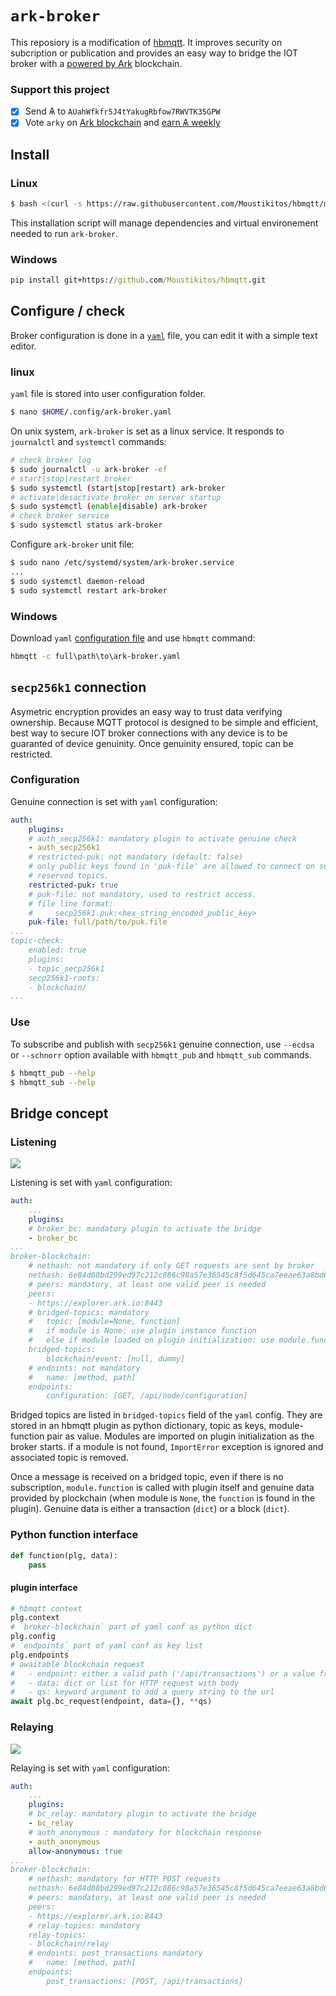 
# `ark-broker`

This reposiory is a modification of [hbmqtt](https://hbmqtt.readthedocs.io/en/latest/index.html). It improves security on subcription or publication and provides an easy way to bridge the IOT broker with a [powered by Ark](https://ark.io/powered-by-ark) blockchain.

### Support this project

  * [X] Send &#1126; to `AUahWfkfr5J4tYakugRbfow7RWVTK35GPW`
  * [X] Vote `arky` on [Ark blockchain](https://explorer.ark.io) and [earn &#1126; weekly](http://dpos.arky-delegate.info/arky)

## Install

### Linux

```bash
$ bash <(curl -s https://raw.githubusercontent.com/Moustikitos/hbmqtt/master/ark-broker/install-ark-broker.sh)
```

This installation script will manage dependencies and virtual environement needed to run `ark-broker`.

### Windows

```cmd
pip install git+https://github.com/Moustikitos/hbmqtt.git
```

## Configure / check

Broker configuration is done in a [`yaml`](https://yaml.org/) file, you can edit it with a simple text editor.

### linux

`yaml` file is stored into user configuration folder.

```bash
$ nano $HOME/.config/ark-broker.yaml
```

On unix system, `ark-broker` is set as a linux service. It responds to `journalctl` and `systemctl` commands:

```bash
# check broker log
$ sudo journalctl -u ark-broker -ef
# start|stop|restart broker
$ sudo systemctl (start|stop|restart) ark-broker
# activate|desactivate broker on server startup
$ sudo systemctl (enable|disable) ark-broker
# check broker service
$ sudo systemctl status ark-broker
```

Configure `ark-broker` unit file:

```bash
$ sudo nano /etc/systemd/system/ark-broker.service
...
$ sudo systemctl daemon-reload
$ sudo systemctl restart ark-broker
```

### Windows

Download `yaml` [configuration file](https://raw.githubusercontent.com/Moustikitos/hbmqtt/master/ark-broker/ark-broker.yaml) and use `hbmqtt` command:

```cmd
hbmqtt -c full\path\to\ark-broker.yaml
```

## `secp256k1` connection

Asymetric encryption provides an easy way to trust data verifying ownership. Because MQTT protocol is designed to be simple and efficient, best way to secure IOT broker connections with any device is to be guaranted of device genuinity. Once genuinity ensured, topic can be restricted.

### Configuration

Genuine connection is set with `yaml` configuration:

```yaml
auth:
    plugins:
    # auth_secp256k1: mandatory plugin to activate genuine check
    - auth_secp256k1
    # restricted-puk: not mandatory (default: false)
    # only public keys found in 'puk-file' are allowed to connect on secp256k1
    # reserved topics.
    restricted-puk: true
    # puk-file: not mandatory, used to restrict access.
    # file line format:
    #     secp256k1.puk:<hex_string_encoded_public_key>
    puk-file: full/path/to/puk.file
...
topic-check:
    enabled: true
    plugins:
    - topic_secp256k1
    secp256k1-roots:
    - blockchain/
...
```

### Use

To subscribe and publish with `secp256k1` genuine connection, use `--ecdsa` or `--schnorr` option available with `hbmqtt_pub` and `hbmqtt_sub` commands.

```bash
$ hbmqtt_pub --help
$ hbmqtt_sub --help
```

## Bridge concept

### Listening

[![](https://mermaid.ink/img/eyJjb2RlIjoic2VxdWVuY2VEaWFncmFtXG5QYXJ0aWNpcGFudCBOZXR3b3JrXG5QYXJ0aWNpcGFudCBCcm9rZXJcbiAgICBOb3RlIGxlZnQgb2YgTmV0d29yazogTmV0d29yayBjb3VsZCBiZTxici8-YSBibG9ja2NoYWluIG5vZGU8YnIvPm9yIHNvbWV0aGluZyBlbHNlXG4gICAgTmV0d29yay0-PkJyb2tlcjogZGF0YSBzZW50IG9uIGJyaWRnZWQgdG9waWNcbiAgICBhbHQgZGF0YSBzZWVtcyBnb29kIGVub3VnaFxuICAgICAgICBOb3RlIG92ZXIgQnJva2VyOiBkYXRhIGhhcyB0byBiZSBhPGJyLz52YWxpZCBqc29uIHN0cmluZzxici8-YW5kIGNvbnRhaW5zIGF0IDxici8-bGVhc3QgaWQgYW5kIGhlaWdodDxici8-b3IgdHlwZSBmaWVsZFxuICAgICAgICBCcm9rZXItPj5CbG9ja2NoYWluOiBhc2sgZWxlbWVudFxuICAgICAgICBhbHQgYmxvY2tjaGFpbiBzZW5kcyBlbGVtZW50XG4gICAgICAgICAgICBCbG9ja2NoYWluLT4-QnJva2VyOiBbdHggb3IgYmxvY2tdXG4gICAgICAgICAgICBCcm9rZXItPj5Ccm9rZXI6IG1vZHVsZS5mdW5jdGlvbihwbGcsIHR4IG9yIGJsb2NrKVxuICAgICAgICBlbHNlIGJsb2NrY2hhaW4gc2VuZHMgbm90aGluZ1xuICAgICAgICAgICAgQmxvY2tjaGFpbi0-PkJyb2tlcjogWyBdXG4gICAgICAgIGVuZFxuICAgIGVsc2UgZGF0YSBub3QgZ29vZCBlbm91Z2hcbiAgICAgICAgQnJva2VyLS0-PkJyb2tlcjogaWdub3JlXG4gICAgZW5kXG4gICAgQnJva2VyLT4-QnJva2VyOiBmb3J3YXJkIGRhdGEgdG8gc3Vic2NyaWJlcnMgKGlmIGFueSlcbiIsIm1lcm1haWQiOnsidGhlbWUiOiJmb3Jlc3QifSwidXBkYXRlRWRpdG9yIjpmYWxzZX0)](https://mermaid-js.github.io/mermaid-live-editor/#/edit/eyJjb2RlIjoic2VxdWVuY2VEaWFncmFtXG5QYXJ0aWNpcGFudCBOZXR3b3JrXG5QYXJ0aWNpcGFudCBCcm9rZXJcbiAgICBOb3RlIGxlZnQgb2YgTmV0d29yazogTmV0d29yayBjb3VsZCBiZTxici8-YSBibG9ja2NoYWluIG5vZGU8YnIvPm9yIHNvbWV0aGluZyBlbHNlXG4gICAgTmV0d29yay0-PkJyb2tlcjogZGF0YSBzZW50IG9uIGJyaWRnZWQgdG9waWNcbiAgICBhbHQgZGF0YSBzZWVtcyBnb29kIGVub3VnaFxuICAgICAgICBOb3RlIG92ZXIgQnJva2VyOiBkYXRhIGhhcyB0byBiZSBhPGJyLz52YWxpZCBqc29uIHN0cmluZzxici8-YW5kIGNvbnRhaW5zIGF0IDxici8-bGVhc3QgaWQgYW5kIGhlaWdodDxici8-b3IgdHlwZSBmaWVsZFxuICAgICAgICBCcm9rZXItPj5CbG9ja2NoYWluOiBhc2sgZWxlbWVudFxuICAgICAgICBhbHQgYmxvY2tjaGFpbiBzZW5kcyBlbGVtZW50XG4gICAgICAgICAgICBCbG9ja2NoYWluLT4-QnJva2VyOiBbdHggb3IgYmxvY2tdXG4gICAgICAgICAgICBCcm9rZXItPj5Ccm9rZXI6IG1vZHVsZS5mdW5jdGlvbihwbGcsIHR4IG9yIGJsb2NrKVxuICAgICAgICBlbHNlIGJsb2NrY2hhaW4gc2VuZHMgbm90aGluZ1xuICAgICAgICAgICAgQmxvY2tjaGFpbi0-PkJyb2tlcjogWyBdXG4gICAgICAgIGVuZFxuICAgIGVsc2UgZGF0YSBub3QgZ29vZCBlbm91Z2hcbiAgICAgICAgQnJva2VyLS0-PkJyb2tlcjogaWdub3JlXG4gICAgZW5kXG4gICAgQnJva2VyLT4-QnJva2VyOiBmb3J3YXJkIGRhdGEgdG8gc3Vic2NyaWJlcnMgKGlmIGFueSlcbiIsIm1lcm1haWQiOnsidGhlbWUiOiJmb3Jlc3QifSwidXBkYXRlRWRpdG9yIjpmYWxzZX0)

Listening is set with `yaml` configuration:

```yaml
auth:
    ...
    plugins:
    # broker_bc: mandatory plugin to activate the bridge
    - broker_bc
...
broker-blockchain:
    # nethash: not mandatory if only GET requests are sent by broker
    nethash: 6e84d08bd299ed97c212c886c98a57e36545c8f5d645ca7eeae63a8bd62d8988
    # peers: mandatory, at least one valid peer is needed
    peers:
    - https://explorer.ark.io:8443
    # bridged-topics: mandatory
    #   topic: [module=None, function]
    #   if module is None: use plugin instance function
    #   else if module loaded on plugin initialization: use module.function
    bridged-topics:
        blockchain/event: [null, dummy]
    # endoints: not mandatory
    #   name: [method, path]
    endpoints:
        configuration: [GET, /api/node/configuration]
```

Bridged topics are listed in `bridged-topics` field of the `yaml` config. They are stored in an hbmqtt plugin as python dictionary, topic as keys, module-function pair as value. Modules are imported on plugin initialization as the broker starts. if a module is not found, `ImportError` exception is ignored and associated topic is removed.

Once a message is received on a bridged topic, even if there is no subscription, `module.function` is called with plugin itself and genuine data provided by plockchain (when module is `None`, the `function` is found in the plugin). Genuine data is either a transaction (`dict`) or a block (`dict`).

### Python function interface

```python
def function(plg, data):
    pass
```

#### plugin interface
```python
# hbmqtt context
plg.context
# `broker-blockchain` part of yaml conf as python dict
plg.config
# `endpoints` part of yaml conf as key list
plg.endpoints
# awaitable blockchain request
#   - endpoint: either a valid path ('/api/transactions') or a value from plg.endpoints
#   - data: dict or list for HTTP request with body
#   - qs: keyword argument to add a query string to the url
await plg.bc_request(endpoint, data={}, **qs)
```

### Relaying

[![](https://mermaid.ink/img/eyJjb2RlIjoic2VxdWVuY2VEaWFncmFtXG5QYXJ0aWNpcGFudCBJT1QgYXMgSU9UIGRldmljZVxuICAgIElPVC0-PkJyb2tlcjogdHJhbnNhY3Rpb25cbiAgICBCcm9rZXItPj5Ccm9rZXI6IGZvcndhcmQgdHJhbnNhY3Rpb24gdG8gc3Vic2NyaWJlcnMgKGlmIGFueSlcbiAgICBhbHQgcmVsYXktdG9waWMgdXNlZFxuICAgICAgICBCcm9rZXItPj5CbG9ja2NoYWluOiB0cmFuc2FjdGlvblxuICAgICAgICBCbG9ja2NoYWluLT4-QmxvY2tjaGFpbjogaW5uZXIgcHJvY2Vzc1xuICAgICAgICBCbG9ja2NoYWluLT4-QnJva2VyOiByZXNwb25zZVxuICAgICAgICBCcm9rZXItPj5Ccm9rZXI6IGZvcndhcmQgcmVzcG9uc2UgdG8gc3Vic2NyaWJlcnMgKGlmIGFueSlcbiAgICBlbmRcbiIsIm1lcm1haWQiOnsidGhlbWUiOiJmb3Jlc3QifSwidXBkYXRlRWRpdG9yIjpmYWxzZX0)](https://mermaid-js.github.io/mermaid-live-editor/#/edit/eyJjb2RlIjoic2VxdWVuY2VEaWFncmFtXG5QYXJ0aWNpcGFudCBJT1QgYXMgSU9UIGRldmljZVxuICAgIElPVC0-PkJyb2tlcjogdHJhbnNhY3Rpb25cbiAgICBCcm9rZXItPj5Ccm9rZXI6IGZvcndhcmQgdHJhbnNhY3Rpb24gdG8gc3Vic2NyaWJlcnMgKGlmIGFueSlcbiAgICBhbHQgcmVsYXktdG9waWMgdXNlZFxuICAgICAgICBCcm9rZXItPj5CbG9ja2NoYWluOiB0cmFuc2FjdGlvblxuICAgICAgICBCbG9ja2NoYWluLT4-QmxvY2tjaGFpbjogaW5uZXIgcHJvY2Vzc1xuICAgICAgICBCbG9ja2NoYWluLT4-QnJva2VyOiByZXNwb25zZVxuICAgICAgICBCcm9rZXItPj5Ccm9rZXI6IGZvcndhcmQgcmVzcG9uc2UgdG8gc3Vic2NyaWJlcnMgKGlmIGFueSlcbiAgICBlbmRcbiIsIm1lcm1haWQiOnsidGhlbWUiOiJmb3Jlc3QifSwidXBkYXRlRWRpdG9yIjpmYWxzZX0)

Relaying is set with `yaml` configuration:

```yaml
auth:
    ...
    plugins:
    # bc_relay: mandatory plugin to activate the bridge
    - bc_relay
    # auth_anonymous : mandatory for blockchain response
    - auth_anonymous
    allow-anonymous: true
...
broker-blockchain:
    # nethash: mandatory for HTTP POST requests
    nethash: 6e84d08bd299ed97c212c886c98a57e36545c8f5d645ca7eeae63a8bd62d8988
    # peers: mandatory, at least one valid peer is needed
    peers:
    - https://explorer.ark.io:8443
    # relay-topics: mandatory
    relay-topics:
    - blockchain/relay
    # endoints: post_transactions mandatory
    #   name: [method, path]
    endpoints:
        post_transactions: [POST, /api/transactions]
```
